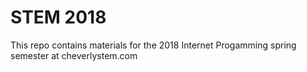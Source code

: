 # STEM 2018
This repo contains materials for the 2018 Internet Progamming spring semester at cheverlystem.com


